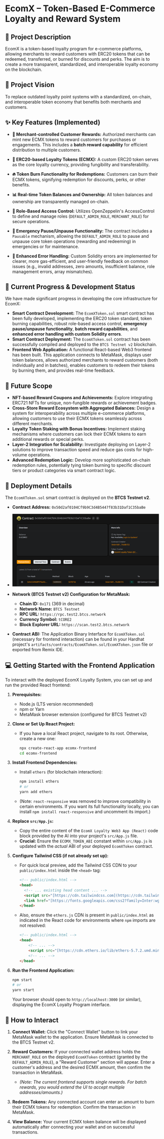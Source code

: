 # EcomX – Token-Based E-Commerce Loyalty and Reward System

## 📄 Project Description

EcomX is a token-based loyalty program for e-commerce platforms, allowing merchants to reward customers with ERC20 tokens that can be redeemed, transferred, or burned for discounts and perks. The aim is to create a more transparent, standardized, and interoperable loyalty economy on the blockchain.

## 🎯 Project Vision

To replace outdated loyalty point systems with a standardized, on-chain, and interoperable token economy that benefits both merchants and customers.

## ✨ Key Features (Implemented)

* **🏪 Merchant-controlled Customer Rewards:** Authorized merchants can mint new ECMX tokens to reward customers for purchases or engagements. This includes a **batch reward capability** for efficient distribution to multiple customers.

* **🎁 ERC20-based Loyalty Tokens (ECMX):** A custom ERC20 token serves as the core loyalty currency, providing fungibility and transferability.

* **🔥 Token Burn Functionality for Redemptions:** Customers can burn their ECMX tokens, signifying redemption for discounts, perks, or other benefits.

* **📊 Real-time Token Balances and Ownership:** All token balances and ownership are transparently managed on-chain.

* **🔐 Role-Based Access Control:** Utilizes OpenZeppelin's AccessControl to define and manage roles (`DEFAULT_ADMIN_ROLE`, `MERCHANT_ROLE`) for secure operations.

* **🛑 Emergency Pause/Unpause Functionality:** The contract includes a `Pausable` mechanism, allowing the `DEFAULT_ADMIN_ROLE` to pause and unpause core token operations (rewarding and redeeming) in emergencies or for maintenance.

* **🐛 Enhanced Error Handling:** Custom Solidity errors are implemented for clearer, more gas-efficient, and user-friendly feedback on common issues (e.g., invalid addresses, zero amounts, insufficient balance, role management errors, array mismatches).

## 🚀 Current Progress & Development Status

We have made significant progress in developing the core infrastructure for EcomX:

* **Smart Contract Development:** The `EcomXToken.sol` smart contract has been fully developed, implementing the ERC20 token standard, token burning capabilities, robust role-based access control, **emergency pause/unpause functionality**, **batch reward capabilities**, and **enhanced error handling with custom Solidity errors**.
* **Smart Contract Deployment:** The `EcomXToken.sol` contract has been successfully compiled and deployed to the `BTCS Testnet v2` blockchain.
* **Frontend Web Application:** A functional React-based Web3 frontend has been built. This application connects to MetaMask, displays user token balances, allows authorized merchants to reward customers (both individually and in batches), enables customers to redeem their tokens by burning them, and provides real-time feedback.

## 🔮 Future Scope

* **NFT-based Reward Coupons and Achievements:** Explore integrating ERC721 NFTs for unique, non-fungible rewards or achievement badges.
* **Cross-Store Reward Ecosystem with Aggregated Balances:** Design a system for interoperability across multiple e-commerce platforms, allowing customers to use their ECMX tokens seamlessly across different merchants.
* **Loyalty Token Staking with Bonus Incentives:** Implement staking mechanisms where customers can lock their ECMX tokens to earn additional rewards or special perks.
* **Layer-2 Integration for Scalability:** Investigate deploying on Layer-2 solutions to improve transaction speed and reduce gas costs for high-volume operations.
* **Advanced Redemption Logic:** Develop more sophisticated on-chain redemption rules, potentially tying token burning to specific discount tiers or product categories via smart contract logic.

## 📜 Deployment Details

The `EcomXToken.sol` smart contract is deployed on the **BTCS Testnet v2**.

* **Contract Address:** `0x50d2af0104Cf9b9C3d4B5447f83b31Daf1C35baBe`
* ![image](image.png)

* **Network (BTCS Testnet v2) Configuration for MetaMask:**
    * **Chain ID:** `0x171` (369 in decimal)
    * **Network Name:** `BTCS Testnet`
    * **RPC URL:** `https://rpc.test2.btcs.network`
    * **Currency Symbol:** `tCORE2`
    * **Block Explorer URL:** `https://scan.test2.btcs.network`
* **Contract ABI:** The Application Binary Interface for `EcomXToken.sol` (necessary for frontend interaction) can be found in your Hardhat project's `artifacts/contracts/EcomXToken.sol/EcomXToken.json` file or exported from Remix IDE.

## 💻 Getting Started with the Frontend Application

To interact with the deployed EcomX Loyalty System, you can set up and run the provided React frontend:

1.  **Prerequisites:**
    * Node.js (LTS version recommended)
    * npm or Yarn
    * MetaMask browser extension (configured for BTCS Testnet v2)

2.  **Clone or Set Up React Project:**
    * If you have a local React project, navigate to its root. Otherwise, create a new one:
        ```bash
        npx create-react-app ecomx-frontend
        cd ecomx-frontend
        ```

3.  **Install Frontend Dependencies:**
    * Install `ethers` (for blockchain interaction):
        ```bash
        npm install ethers
        # or
        yarn add ethers
        ```
    * (Note: `react-responsive` was removed to improve compatibility in certain environments. If you want its full functionality locally, you can install `npm install react-responsive` and uncomment its import.)

4.  **Replace `src/App.js`:**
    * Copy the entire content of the `EcomX Loyalty Web3 App (React)` code block provided by the AI into your project's `src/App.js` file.
    * **Crucial:** Ensure the `ECOMX_TOKEN_ABI` constant within `src/App.js` is updated with the *actual* ABI of your deployed `EcomXToken` contract.

5.  **Configure Tailwind CSS (if not already set up):**
    * For quick local preview, add the Tailwind CSS CDN to your `public/index.html` inside the `<head>` tag:
        ```html
        <!-- public/index.html -->
        <head>
          <!-- ... existing head content ... -->
          <script src="[https://cdn.tailwindcss.com](https://cdn.tailwindcss.com)"></script>
          <link href="[https://fonts.googleapis.com/css2?family=Inter:wght@400;600;700&display=swap](https://fonts.googleapis.com/css2?family=Inter:wght@400;600;700&display=swap)" rel="stylesheet" />
        </head>
        ```
    * Also, ensure the `ethers.js` CDN is present in `public/index.html` as indicated in the React code for environments where `npm` imports are not resolved:
        ```html
        <!-- public/index.html -->
        <head>
            <!-- ... -->
            <script src="[https://cdn.ethers.io/lib/ethers-5.7.2.umd.min.js](https://cdn.ethers.io/lib/ethers-5.7.2.umd.min.js)"></script>
            <!-- ... -->
        </head>
        ```

6.  **Run the Frontend Application:**
    ```bash
    npm start
    # or
    yarn start
    ```
    Your browser should open to `http://localhost:3000` (or similar), displaying the EcomX Loyalty Program interface.

## 🤝 How to Interact

1.  **Connect Wallet:** Click the "Connect Wallet" button to link your MetaMask wallet to the application. Ensure MetaMask is connected to the BTCS Testnet v2.

2.  **Reward Customers:** If your connected wallet address holds the `MERCHANT_ROLE` on the deployed `EcomXToken` contract (granted by the `DEFAULT_ADMIN_ROLE`), a "Reward Customer" section will appear. Enter a customer's address and the desired ECMX amount, then confirm the transaction in MetaMask.
    * *(Note: The current frontend supports single rewards. For batch rewards, you would extend the UI to accept multiple addresses/amounts.)*

3.  **Redeem Tokens:** Any connected account can enter an amount to burn their ECMX tokens for redemption. Confirm the transaction in MetaMask.

4.  **View Balance:** Your current ECMX token balance will be displayed automatically after connecting your wallet and on successful transactions.
